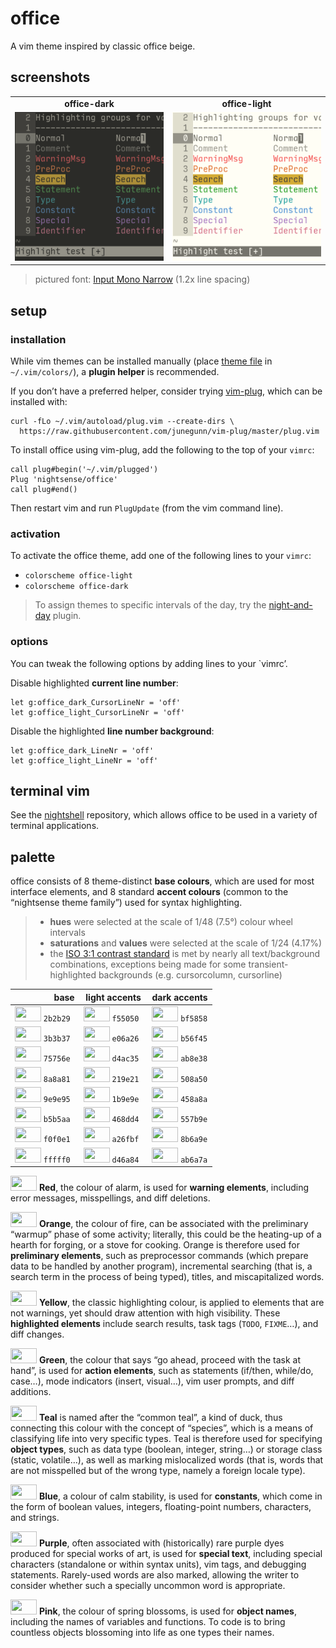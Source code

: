 <h1 id="office">office</h1>

<p>A vim theme inspired by classic office beige.</p>

<h2 id="screenshots">screenshots</h2>

<table>
<tr><td align="center"><strong>office-dark</strong></td><td align="center"><strong>office-light</strong></td></tr>
<tr>
<td><img src="/img/screenshot-office-dark.png" alt="screenshot of the office-dark vim theme" width="282" /></td>
<td align="center"><img src="/img/screenshot-office-light.png" alt="screenshot of the office-light vim theme" width="282" /></td>
</tr>
</table>

<blockquote>
  <p>pictured font: <a href="http://input.fontbureau.com/">Input Mono Narrow</a> (1.2x line spacing)</p>
</blockquote>

<h2 id="setup">setup</h2>

<h3 id="installation">installation</h3>

<p>While vim themes can be installed manually (place <a href="https://github.com/nightsense/office/tree/master/colors">theme file</a> in <code class="highlighter-rouge">~/.vim/colors/</code>), a <strong>plugin helper</strong> is recommended.</p>

<p>If you don’t have a preferred helper, consider trying <a href="https://github.com/junegunn/vim-plug">vim-plug</a>, which can be installed with:</p>

<div class="highlighter-rouge"><div class="highlight"><pre class="highlight"><code>curl -fLo ~/.vim/autoload/plug.vim --create-dirs \
  https://raw.githubusercontent.com/junegunn/vim-plug/master/plug.vim
</code></pre></div></div>

<p>To install office using vim-plug, add the following to the top of your <code class="highlighter-rouge">vimrc</code>:</p>

<div class="highlighter-rouge"><div class="highlight"><pre class="highlight"><code>call plug#begin('~/.vim/plugged')
Plug 'nightsense/office'
call plug#end()
</code></pre></div></div>

<p>Then restart vim and run <code class="highlighter-rouge">PlugUpdate</code> (from the vim command line).</p>

<h3 id="activation">activation</h3>

<p>To activate the office theme, add one of the following lines to your <code class="highlighter-rouge">vimrc</code>:</p>

<ul>
  <li><code class="highlighter-rouge">colorscheme office-light</code></li>
  <li><code class="highlighter-rouge">colorscheme office-dark</code></li>
</ul>

<blockquote>
  <p>To assign themes to specific intervals of the day, try the <a href="https://github.com/nightsense/night-and-day">night-and-day</a> plugin.</p>
</blockquote>

<h3 id="options">options</h3>

<p>You can tweak the following options by adding lines to your `vimrc’.</p>

<p>Disable highlighted <strong>current line number</strong>:</p>

<div class="highlighter-rouge"><div class="highlight"><pre class="highlight"><code>let g:office_dark_CursorLineNr = 'off'
let g:office_light_CursorLineNr = 'off'
</code></pre></div></div>

<p>Disable the highlighted <strong>line number background</strong>:</p>

<div class="highlighter-rouge"><div class="highlight"><pre class="highlight"><code>let g:office_dark_LineNr = 'off'
let g:office_light_LineNr = 'off'
</code></pre></div></div>

<h2 id="terminal-vim">terminal vim</h2>

<p>See the <a href="https://github.com/nightsense/nightshell">nightshell</a> repository, which allows office to be used in a variety of terminal applications.</p>

<h2 id="palette">palette</h2>

<p>office consists of 8 theme-distinct <strong>base colours</strong>, which are used for most interface elements, and 8 standard <strong>accent colours</strong> (common to the “nightsense theme family”) used for syntax highlighting.</p>

<blockquote>
  <ul>
    <li><strong>hues</strong> were selected at the scale of 1/48 (7.5°) colour wheel intervals</li>
    <li><strong>saturations</strong> and <strong>values</strong> were selected at the scale of 1/24 (4.17%)</li>
    <li>the <a href="https://www.w3.org/TR/UNDERSTANDING-WCAG20/visual-audio-contrast-contrast.html#visual-audio-contrast-contrast-73-head">ISO 3:1 contrast standard</a> is met by nearly all text/background combinations, exceptions being made for some transient-highlighted backgrounds (e.g. cursorcolumn, cursorline)</li>
  </ul>
</blockquote>

<table>
  <thead>
    <tr>
      <th style="text-align: right">base</th>
      <th style="text-align: center">light accents</th>
      <th style="text-align: left">dark accents</th>
    </tr>
  </thead>
  <tbody>
    <tr>
      <td style="text-align: right"><img src="http://www.colorhexa.com/2b2b29.png" height="24" width="42" /> <code class="highlighter-rouge">2b2b29</code> </td>
      <td style="text-align: center"><img src="http://www.colorhexa.com/f55050.png" height="24" width="42" /> <code class="highlighter-rouge">f55050</code> </td>
      <td style="text-align: left"><img src="http://www.colorhexa.com/bf5858.png" height="24" width="42" /> <code class="highlighter-rouge">bf5858</code></td>
    </tr>
    <tr>
      <td style="text-align: right"><img src="http://www.colorhexa.com/3b3b37.png" height="24" width="42" /> <code class="highlighter-rouge">3b3b37</code> </td>
      <td style="text-align: center"><img src="http://www.colorhexa.com/e06a26.png" height="24" width="42" /> <code class="highlighter-rouge">e06a26</code> </td>
      <td style="text-align: left"><img src="http://www.colorhexa.com/b56f45.png" height="24" width="42" /> <code class="highlighter-rouge">b56f45</code></td>
    </tr>
    <tr>
      <td style="text-align: right"><img src="http://www.colorhexa.com/75756e.png" height="24" width="42" /> <code class="highlighter-rouge">75756e</code> </td>
      <td style="text-align: center"><img src="http://www.colorhexa.com/d4ac35.png" height="24" width="42" /> <code class="highlighter-rouge">d4ac35</code> </td>
      <td style="text-align: left"><img src="http://www.colorhexa.com/ab8e38.png" height="24" width="42" /> <code class="highlighter-rouge">ab8e38</code></td>
    </tr>
    <tr>
      <td style="text-align: right"><img src="http://www.colorhexa.com/8a8a81.png" height="24" width="42" /> <code class="highlighter-rouge">8a8a81</code> </td>
      <td style="text-align: center"><img src="http://www.colorhexa.com/219e21.png" height="24" width="42" /> <code class="highlighter-rouge">219e21</code> </td>
      <td style="text-align: left"><img src="http://www.colorhexa.com/508a50.png" height="24" width="42" /> <code class="highlighter-rouge">508a50</code></td>
    </tr>
    <tr>
      <td style="text-align: right"><img src="http://www.colorhexa.com/9e9e95.png" height="24" width="42" /> <code class="highlighter-rouge">9e9e95</code> </td>
      <td style="text-align: center"><img src="http://www.colorhexa.com/1b9e9e.png" height="24" width="42" /> <code class="highlighter-rouge">1b9e9e</code> </td>
      <td style="text-align: left"><img src="http://www.colorhexa.com/458a8a.png" height="24" width="42" /> <code class="highlighter-rouge">458a8a</code></td>
    </tr>
    <tr>
      <td style="text-align: right"><img src="http://www.colorhexa.com/b5b5aa.png" height="24" width="42" /> <code class="highlighter-rouge">b5b5aa</code> </td>
      <td style="text-align: center"><img src="http://www.colorhexa.com/468dd4.png" height="24" width="42" /> <code class="highlighter-rouge">468dd4</code> </td>
      <td style="text-align: left"><img src="http://www.colorhexa.com/557b9e.png" height="24" width="42" /> <code class="highlighter-rouge">557b9e</code></td>
    </tr>
    <tr>
      <td style="text-align: right"><img src="http://www.colorhexa.com/f0f0e1.png" height="24" width="42" /> <code class="highlighter-rouge">f0f0e1</code> </td>
      <td style="text-align: center"><img src="http://www.colorhexa.com/a26fbf.png" height="24" width="42" /> <code class="highlighter-rouge">a26fbf</code> </td>
      <td style="text-align: left"><img src="http://www.colorhexa.com/8b6a9e.png" height="24" width="42" /> <code class="highlighter-rouge">8b6a9e</code></td>
    </tr>
    <tr>
      <td style="text-align: right"><img src="http://www.colorhexa.com/fffff0.png" height="24" width="42" /> <code class="highlighter-rouge">fffff0</code> </td>
      <td style="text-align: center"><img src="http://www.colorhexa.com/d46a84.png" height="24" width="42" /> <code class="highlighter-rouge">d46a84</code> </td>
      <td style="text-align: left"><img src="http://www.colorhexa.com/ab6a7a.png" height="24" width="42" /> <code class="highlighter-rouge">ab6a7a</code></td>
    </tr>
  </tbody>
</table>

<p><img src="http://www.colorhexa.com/f55050.png" height="24" width="42" />
<strong>Red</strong>, the colour of alarm, is used for <strong>warning elements</strong>, including error messages, misspellings, and diff deletions.</p>

<p><img src="http://www.colorhexa.com/e06a26.png" height="24" width="42" />
<strong>Orange</strong>, the colour of fire, can be associated with the preliminary “warmup” phase of some activity; literally, this could be the heating-up of a hearth for forging, or a stove for cooking. Orange is therefore used for <strong>preliminary elements</strong>, such as preprocessor commands (which prepare data to be handled by another program), incremental searching (that is, a search term in the process of being typed), titles, and miscapitalized words.</p>

<p><img src="http://www.colorhexa.com/d4ac35.png" height="24" width="42" />
<strong>Yellow</strong>, the classic highlighting colour, is applied to elements that are not warnings, yet should draw attention with high visibility. These <strong>highlighted elements</strong> include search results, task tags (<code class="highlighter-rouge">TODO</code>, <code class="highlighter-rouge">FIXME</code>…), and diff changes.</p>

<p><img src="http://www.colorhexa.com/219e21.png" height="24" width="42" />
<strong>Green</strong>, the colour that says “go ahead, proceed with the task at hand”, is used for <strong>action elements</strong>, such as statements (if/then, while/do, case…), mode indicators (insert, visual…), vim user prompts, and diff additions.</p>

<p><img src="http://www.colorhexa.com/1b9e9e.png" height="24" width="42" />
<strong>Teal</strong> is named after the “common teal”, a kind of duck, thus connecting this colour with the concept of “species”, which is a means of classifying life into very specific types. Teal is therefore used for specifying <strong>object types</strong>, such as data type (boolean, integer, string…) or storage class (static, volatile…), as well as marking mislocalized words (that is, words that are not misspelled but of the wrong type, namely a foreign locale type).</p>

<p><img src="http://www.colorhexa.com/468dd4.png" height="24" width="42" />
<strong>Blue</strong>, a colour of calm stability, is used for <strong>constants</strong>, which come in the form of boolean values, integers, floating-point numbers, characters, and strings.</p>

<p><img src="http://www.colorhexa.com/a26fbf.png" height="24" width="42" />
<strong>Purple</strong>, often associated with (historically) rare purple dyes produced for special works of art, is used for <strong>special text</strong>, including special characters (standalone or within syntax units), vim tags, and debugging statements. Rarely-used words are also marked, allowing the writer to consider whether such a specially uncommon word is appropriate.</p>

<p><img src="http://www.colorhexa.com/d46a84.png" height="24" width="42" />
<strong>Pink</strong>, the colour of spring blossoms, is used for <strong>object names</strong>, including the names of variables and functions. To code is to bring countless objects blossoming into life as one types their names.</p>
